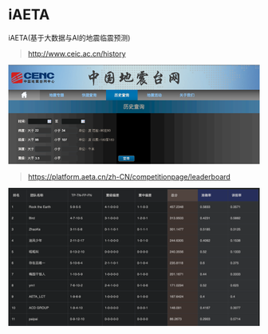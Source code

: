 # iAETA
iAETA(基于大数据与AI的地震临震预测)

>
> http://www.ceic.ac.cn/history
>
<img src="data/logo.png" width="900px">

>
> https://platform.aeta.cn/zh-CN/competitionpage/leaderboard
> 
<img src="data/rank.png" width="900px">
